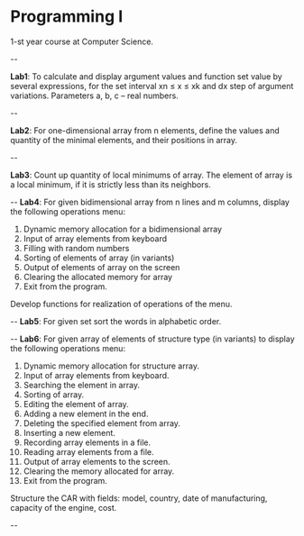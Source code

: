 Programming I
==========

1-st year course at Computer Science. 

--

**Lab1**: To calculate and display argument values and function set value by several expressions, for the set interval хn ≤ x ≤ хk and dx step of argument variations. Parameters a, b, c – real numbers.

--

**Lab2**: For one-dimensional array from n elements, define the values and quantity of the minimal elements, and their positions in array.

--

**Lab3**: Count up quantity of local minimums of array. The element of array is a local minimum, if it is strictly less than its neighbors.

--
**Lab4**: For given bidimensional array from n lines and m columns, display the following operations menu:

1. Dynamic memory allocation for a bidimensional array 
2. Input of array elements from keyboard 
3. Filling with random numbers 
4. Sorting of elements of array (in variants) 
5. Output of elements of array on the screen 
6. Clearing the allocated memory for array 
0. Exit from the program.

Develop functions for realization of operations of the menu. 


--
**Lab5**: For given set sort the words in alphabetic order.


--
**Lab6**: For given array of elements of structure type (in variants) to display the following operations menu:

1. Dynamic memory allocation for structure array. 
2. Input of array elements from keyboard. 
3. Searching the element in array. 
4. Sorting of array. 
5. Editing the element of array. 
6. Adding a new element in the end. 
7. Deleting the specified element from array. 
8. Inserting a new element. 
9. Recording array elements in a file. 
10. Reading array elements from a file. 
11. Output of array elements to the screen. 
12. Clearing the memory allocated for array. 
13. Exit from the program.

Structure the CAR with fields: model, country, date of manufacturing, capacity of the engine, cost.


--